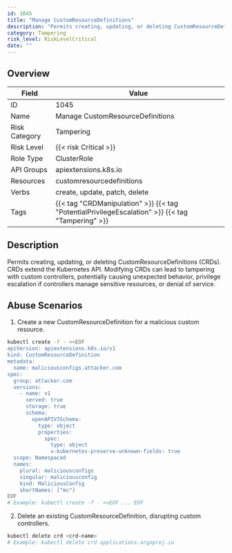 ```yaml
---
id: 1045
title: "Manage CustomResourceDefinitions"
description: "Permits creating, updating, or deleting CustomResourceDefinitions (CRDs). CRDs extend the Kubernetes API. Modifying CRDs can lead to tampering with custom controllers, potentially causing unexpected behavior, privilege escalation if controllers manage sensitive resources, or denial of service."
category: Tampering
risk_level: RiskLevelCritical
date: ""
---
```


## Overview

| Field         | Value                                                                                            |
| ------------- | ------------------------------------------------------------------------------------------------ |
| ID            | 1045                                                                                             |
| Name          | Manage CustomResourceDefinitions                                                                 |
| Risk Category | Tampering                                                                                        |
| Risk Level    | {{< risk Critical >}}                                                                            |
| Role Type     | ClusterRole                                                                                      |
| API Groups    | apiextensions.k8s.io                                                                             |
| Resources     | customresourcedefinitions                                                                        |
| Verbs         | create, update, patch, delete                                                                    |
| Tags          | {{< tag "CRDManipulation" >}} {{< tag "PotentialPrivilegeEscalation" >}} {{< tag "Tampering" >}} |

## Description

Permits creating, updating, or deleting CustomResourceDefinitions (CRDs). CRDs extend the Kubernetes API. Modifying CRDs can lead to tampering with custom controllers, potentially causing unexpected behavior, privilege escalation if controllers manage sensitive resources, or denial of service.

## Abuse Scenarios

1. Create a new CustomResourceDefinition for a malicious custom resource.

```bash {copy=true}
kubectl create -f - <<EOF
apiVersion: apiextensions.k8s.io/v1
kind: CustomResourceDefinition
metadata:
  name: maliciousconfigs.attacker.com
spec:
  group: attacker.com
  versions:
    - name: v1
      served: true
      storage: true
      schema:
        openAPIV3Schema:
          type: object
          properties:
            spec:
              type: object
              x-kubernetes-preserve-unknown-fields: true
  scope: Namespaced
  names:
    plural: maliciousconfigs
    singular: maliciousconfig
    kind: MaliciousConfig
    shortNames: ["mc"]
EOF
# Example: kubectl create -f - <<EOF ... EOF

```

2. Delete an existing CustomResourceDefinition, disrupting custom controllers.

```bash {copy=true}
kubectl delete crd <crd-name>
# Example: kubectl delete crd applications.argoproj.io

```
